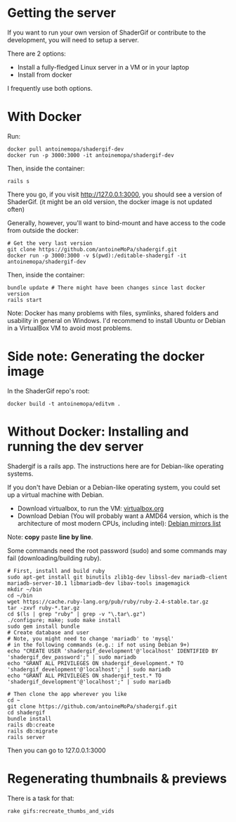# Getting the server

If you want to run your own version of ShaderGif or contribute to the development, you will need to
setup a server.

There are 2 options:

 * Install a fully-fledged Linux server in a VM or in your laptop
 * Install from docker
 
I frequently use both options.

# With Docker

Run:

	docker pull antoinemopa/shadergif-dev
	docker run -p 3000:3000 -it antoinemopa/shadergif-dev
	
Then, inside the container:

	rails s
	
There you go, if you visit http://127.0.0.1:3000, you should see a version of ShaderGif. (it might be an old version, the docker image is not updated often)

Generally, however, you'll want to bind-mount and have access to the code from outside the docker:

	# Get the very last version
	git clone https://github.com/antoineMoPa/shadergif.git
	docker run -p 3000:3000 -v $(pwd):/editable-shadergif -it antoinemopa/shadergif-dev
	
Then, inside the container:

    bundle update # There might have been changes since last docker version
	rails start

Note: Docker has many problems with files, symlinks, shared folders and usability in general on Windows.
I'd recommend to install Ubuntu or Debian in a VirtualBox VM to avoid most problems.

# Side note: Generating the docker image

In the ShaderGif repo's root:

    docker build -t antoinemopa/editvm .

# Without Docker: Installing and running the dev server

Shadergif is a rails app. The instructions here are for Debian-like operating systems.

If you don't have Debian or a Debian-like operating system, you could set up a virtual machine
with Debian.

* Download virtualbox, to run the VM: [virtualbox.org](https://www.virtualbox.org/)
* Download Debian (You will probably want a AMD64 version, which is the architecture of most modern CPUs, including intel): [Debian mirrors list](https://www.debian.org/CD/http-ftp/#stable)

Note: **copy** paste **line by line**.

Some commands need the root password (sudo) and some commands may fail (downloading/building ruby).

	# First, install and build ruby
	sudo apt-get install git binutils zlib1g-dev libssl-dev mariadb-client mariadb-server-10.1 libmariadb-dev libav-tools imagemagick
	mkdir ~/bin
	cd ~/bin
	wget https://cache.ruby-lang.org/pub/ruby/ruby-2.4-stable.tar.gz
	tar -zxvf ruby-*.tar.gz
	cd $(ls | grep "ruby" | grep -v "\.tar\.gz")
	./configure; make; sudo make install
	sudo gem install bundle
	# Create database and user
	# Note, you might need to change 'mariadb' to 'mysql'
	# in the following commands (e.g.: if not using Debian 9+)
	echo "CREATE USER 'shadergif_development'@'localhost' IDENTIFIED BY 'shadergif_dev_password';" | sudo mariadb
	echo "GRANT ALL PRIVILEGES ON shadergif_development.* TO 'shadergif_development'@'localhost';" | sudo mariadb
	echo "GRANT ALL PRIVILEGES ON shadergif_test.* TO 'shadergif_development'@'localhost';" | sudo mariadb
	
	# Then clone the app wherever you like
	cd ~
	git clone https://github.com/antoineMoPa/shadergif.git
   	cd shadergif
	bundle install
	rails db:create
	rails db:migrate
	rails server

Then you can go to 127.0.0.1:3000

# Regenerating thumbnails & previews

There is a task for that:

	rake gifs:recreate_thumbs_and_vids
